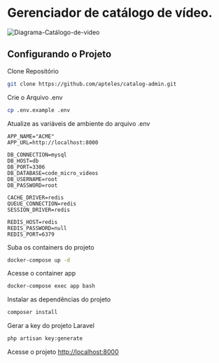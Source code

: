 
# Gerenciador de catálogo de vídeo.

![Diagrama-Catálogo-de-video](./docs/Diagrama-Catálogo-de-video.jpg)

## Configurando o Projeto

Clone Repositório
```sh
git clone https://github.com/apteles/catalog-admin.git
```


Crie o Arquivo .env
```sh
cp .env.example .env
```


Atualize as variáveis de ambiente do arquivo .env
```dosini
APP_NAME="ACME"
APP_URL=http://localhost:8000

DB_CONNECTION=mysql
DB_HOST=db
DB_PORT=3306
DB_DATABASE=code_micro_videos   
DB_USERNAME=root
DB_PASSWORD=root

CACHE_DRIVER=redis
QUEUE_CONNECTION=redis
SESSION_DRIVER=redis

REDIS_HOST=redis
REDIS_PASSWORD=null
REDIS_PORT=6379
```


Suba os containers do projeto
```sh
docker-compose up -d
```


Acesse o container app
```sh
docker-compose exec app bash
```


Instalar as dependências do projeto
```sh
composer install
```


Gerar a key do projeto Laravel
```sh
php artisan key:generate
```


Acesse o projeto
[http://localhost:8000](http://localhost:8000)
